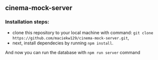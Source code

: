 ## cinema-mock-server

### Installation steps:
- clone this repository to your local machine with command: `git clone https://github.com/maciekw129/cinema-mock-server.git`,
- next, install dependecies by running `npm install`.  

And now you can run the database with `npm run server` command

